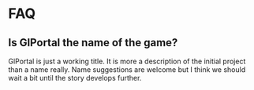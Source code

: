 # FAQ
## Is GlPortal the name of the game?

GlPortal is just a working title. It is more a description of the initial project than a name really. Name
suggestions are welcome but I think we should wait a bit until the story develops further. 
